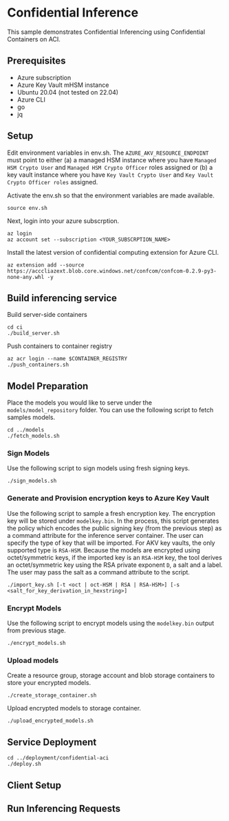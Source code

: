 # Confidential Inference

This sample demonstrates Confidential Inferencing using Confidential Containers on ACI. 

## Prerequisites
- Azure subscription
- Azure Key Vault mHSM instance
- Ubuntu 20.04 (not tested on 22.04)
- Azure CLI
- go 
- jq

## Setup
Edit environment variables in env.sh. The `AZURE_AKV_RESOURCE_ENDPOINT` must point to either (a) a managed HSM instance where you have `Managed HSM Crypto User` and `Managed HSM Crypto Officer` roles assigned or (b) a key vault instance where you have `Key Vault Crypto User` and `Key Vault Crypto Officer roles` assigned.

Activate the env.sh so that the environment variables are made available.
```
source env.sh
```

Next, login into your azure subscrption. 
```
az login
az account set --subscription <YOUR_SUBSCRPTION_NAME>
```
Install the latest version of confidential computing extension for Azure CLI. 
```
az extension add --source https://acccliazext.blob.core.windows.net/confcom/confcom-0.2.9-py3-none-any.whl -y
```

## Build inferencing service
Build server-side containers 
```
cd ci
./build_server.sh
```

Push containers to container registry
```
az acr login --name $CONTAINER_REGISTRY
./push_containers.sh
```

## Model Preparation
Place the models you would like to serve under the ```models/model_repository``` folder. You can use the following script to fetch samples models.
```
cd ../models
./fetch_models.sh
```
### Sign Models
Use the following script to sign models using fresh signing keys. 
```
./sign_models.sh
```
### Generate and Provision encryption keys to Azure Key Vault
Use the following script to sample a fresh encryption key. The encryption key will be stored under `modelkey.bin`. In the process, this script generates the policy which encodes the public signing key (from the previous step) as a command attribute for the inference server container. The user can specify the type of key that will be imported. For AKV key vaults, the only supported type is `RSA-HSM`. Because the models are encrypted using octet/symmetric keys, if the imported key is an `RSA-HSM` key, the tool derives an octet/symmetric key using the RSA private exponent `D`, a salt and a label. The user may pass the salt as a command attribute to the script.
```
./import_key.sh [-t <oct | oct-HSM | RSA | RSA-HSM>] [-s <salt_for_key_derivation_in_hexstring>]
```
### Encrypt Models
Use the following script to encrypt models using the `modelkey.bin` output from previous stage.
```
./encrypt_models.sh
```
### Upload models
Create a resource group, storage account and blob storage containers to store your encrypted models.
```
./create_storage_container.sh
```
Upload encrypted models to storage container. 
```
./upload_encrypted_models.sh
```

## Service Deployment
```
cd ../deployment/confidential-aci
./deploy.sh
```
## Client Setup

## Run Inferencing Requests
